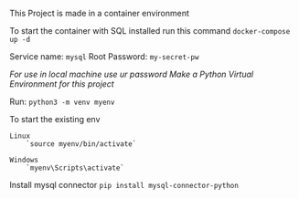 This Project is made in a container environment

To start the container with SQL installed run this command
`docker-compose up -d`

Service name: `mysql`
Root Password: `my-secret-pw`



*For use in local machine use ur password*
*Make a Python Virtual Environment for this project*

Run: `python3 -m venv myenv`


To start the existing env
    
    Linux 
        `source myenv/bin/activate`
    
    Windows
        `myenv\Scripts\activate`


Install mysql connector 
        `pip install mysql-connector-python`
